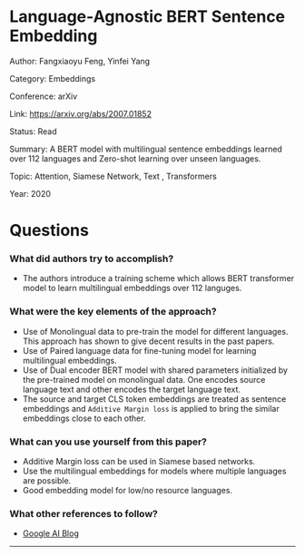 # Language-Agnostic BERT Sentence Embedding
Author: Fangxiaoyu Feng, Yinfei Yang

Category: Embeddings

Conference: arXiv

Link: https://arxiv.org/abs/2007.01852

Status: Read

Summary: A BERT model with multilingual sentence embeddings learned over 112 languages and Zero-shot learning over unseen languages.

Topic: Attention, Siamese Network, Text , Transformers

Year: 2020

# Questions

### What did authors try to accomplish?

- The authors introduce a training scheme which allows BERT transformer model to learn multilingual embeddings over 112 languges.

### What were the key elements of the approach?

- Use of Monolingual data to pre-train the model for different languages. This approach has shown to give decent results in the past papers.
- Use of Paired language data for fine-tuning model for learning multilingual embeddings.
- Use of Dual encoder BERT model with shared parameters initialized by the pre-trained model on monolingual data. One encodes source language text and other encodes the target language text.
- The source and target CLS token embeddings are treated as sentence embeddings and `Additive Margin loss` is applied to bring the similar embeddings close to each other.

### What can you use yourself from this paper?

- Additive Margin loss can be used in Siamese based networks.
- Use the multilingual embeddings for models where multiple languages are possible.
- Good embedding model for low/no resource languages.

### What other references to follow?

- [Google AI Blog](https://ai.googleblog.com/2020/08/language-agnostic-bert-sentence.html)

---